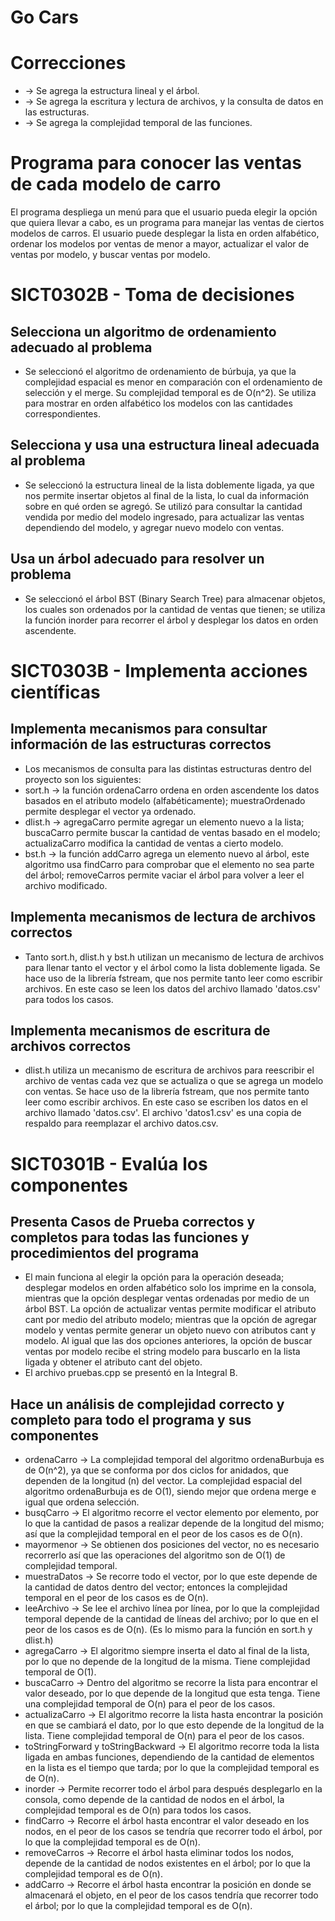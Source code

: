 # Go Cars

# Correcciones
* -> Se agrega la estructura lineal y el árbol.
* -> Se agrega la escritura y lectura de archivos, y la consulta de datos en las estructuras.
* -> Se agrega la complejidad temporal de las funciones.

# Programa para conocer las ventas de cada modelo de carro
El programa despliega un menú para que el usuario pueda elegir la opción que quiera llevar a cabo, es un programa para manejar las ventas de ciertos modelos de carros. El usuario puede desplegar la lista en orden alfabético, ordenar los modelos por ventas de menor a mayor, actualizar el valor de ventas por modelo, y buscar ventas por modelo.

# SICT0302B - Toma de decisiones

## Selecciona un algoritmo de ordenamiento adecuado al problema
* Se seleccionó el algoritmo de ordenamiento de búrbuja, ya que la complejidad espacial es menor en comparación con el ordenamiento de selección y el merge. Su complejidad temporal es de O(n^2). Se utiliza para mostrar en orden alfabético los modelos con las cantidades correspondientes.

## Selecciona y usa una estructura lineal adecuada al problema
* Se seleccionó la estructura lineal de la lista doblemente ligada, ya que nos permite insertar objetos al final de la lista, lo cual da información sobre en qué orden se agregó. Se utilizó para consultar la cantidad vendida por medio del modelo ingresado, para actualizar las ventas dependiendo del modelo, y agregar nuevo modelo con ventas.

## Usa un árbol adecuado para resolver un problema
* Se seleccionó el árbol BST (Binary Search Tree) para almacenar objetos, los cuales son ordenados por la cantidad de ventas que tienen; se utiliza la función inorder para recorrer el árbol y desplegar los datos en orden ascendente.

# SICT0303B - Implementa acciones científicas

## Implementa mecanismos para consultar información de las estructuras correctos
* Los mecanismos de consulta para las distintas estructuras dentro del proyecto son los siguientes:
* sort.h -> la función ordenaCarro ordena en orden ascendente los datos basados en el atributo modelo (alfabéticamente); muestraOrdenado permite desplegar el vector ya ordenado.
* dlist.h -> agregaCarro permite agregar un elemento nuevo a la lista; buscaCarro permite buscar la cantidad de ventas basado en el modelo; actualizaCarro modifica la cantidad de ventas a cierto modelo.
* bst.h -> la función addCarro agrega un elemento nuevo al árbol, este algoritmo usa findCarro para comprobar que el elemento no sea parte del árbol; removeCarros permite vaciar el árbol para volver a leer el archivo modificado.

## Implementa mecanismos de lectura de archivos correctos
* Tanto sort.h, dlist.h y bst.h utilizan un mecanismo de lectura de archivos para llenar tanto el vector y el árbol como la lista doblemente ligada. Se hace uso de la librería fstream, que nos permite tanto leer como escribir archivos. En este caso se leen los datos del archivo llamado 'datos.csv' para todos los casos.

## Implementa mecanismos de escritura de archivos correctos
* dlist.h utiliza un mecanismo de escritura de archivos para reescribir el archivo de ventas cada vez que se actualiza o que se agrega un modelo con ventas. Se hace uso de la librería fstream, que nos permite tanto leer como escribir archivos. En este caso se escriben los datos en el archivo llamado 'datos.csv'. El archivo 'datos1.csv' es una copia de respaldo para reemplazar el archivo datos.csv.

# SICT0301B - Evalúa los componentes

## Presenta Casos de Prueba correctos y completos para todas las funciones y procedimientos del programa
* El main funciona al elegir la opción para la operación deseada; desplegar modelos en orden alfabético solo los imprime en la consola, mientras que la opción desplegar ventas ordenadas por medio de un árbol BST. La opción de actualizar ventas permite modificar el atributo cant por medio del atributo modelo; mientras que la opción de agregar modelo y ventas permite generar un objeto nuevo con atributos cant y modelo. Al igual que las dos opciones anteriores, la opción de buscar ventas por modelo recibe el string modelo para buscarlo en la lista ligada y obtener el atributo cant del objeto.
* El archivo pruebas.cpp se presentó en la Integral B.

## Hace un análisis de complejidad correcto y completo para todo el programa y sus componentes
* ordenaCarro -> La complejidad temporal del algoritmo ordenaBurbuja es de O(n^2), ya que se conforma por dos ciclos for anidados, que dependen de la longitud (n) del vector. La complejidad espacial del algoritmo ordenaBurbuja es de O(1), siendo mejor que ordena merge e igual que ordena selección.
* busqCarro -> El algoritmo recorre el vector elemento por elemento, por lo que la cantidad de pasos a realizar depende de la longitud del mismo; así que la complejidad temporal en el peor de los casos es de O(n).
* mayormenor -> Se obtienen dos posiciones del vector, no es necesario recorrerlo así que las operaciones del algoritmo son de O(1) de complejidad temporal.
* muestraDatos -> Se recorre todo el vector, por lo que este depende de la cantidad de datos dentro del vector; entonces la complejidad temporal en el peor de los casos es de O(n).
* leeArchivo -> Se lee el archivo línea por línea, por lo que la complejidad temporal depende de la cantidad de líneas del archivo; por lo que en el peor de los casos es de O(n). (Es lo mismo para la función en sort.h y dlist.h)
* agregaCarro -> El algoritmo siempre inserta el dato al final de la lista, por lo que no depende de la longitud de la misma. Tiene complejidad temporal de O(1).
* buscaCarro -> Dentro del algoritmo se recorre la lista para encontrar el valor deseado, por lo que depende de la longitud que esta tenga. Tiene una complejidad temporal de O(n) para el peor de los casos.
* actualizaCarro -> El algoritmo recorre la lista hasta encontrar la posición en que se cambiará el dato, por lo que esto depende de la longitud de la lista. Tiene complejidad temporal de O(n) para el peor de los casos. 
* toStringForward y toStringBackward -> El algoritmo recorre toda la lista ligada en ambas funciones, dependiendo de la cantidad de elementos en la lista es el tiempo que tarda; por lo que la complejidad temporal es de O(n).
* inorder -> Permite recorrer todo el árbol para después desplegarlo en la consola, como depende de la cantidad de nodos en el árbol, la complejidad temporal es de O(n) para todos los casos.
* findCarro -> Recorre el árbol hasta encontrar el valor deseado en los nodos, en el peor de los casos se tendría que recorrer todo el árbol, por lo que la complejidad temporal es de O(n).
* removeCarros -> Recorre el árbol hasta eliminar todos los nodos, depende de la cantidad de nodos existentes en el árbol; por lo que la complejidad temporal es de O(n).
* addCarro -> Recorre el árbol hasta encontrar la posición en donde se almacenará el objeto, en el peor de los casos tendría que recorrer todo el árbol; por lo que la complejidad temporal es de O(n).
